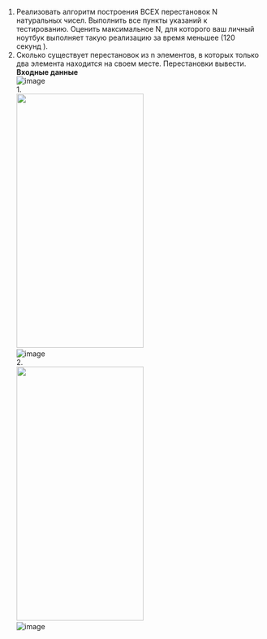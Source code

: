1. Реализовать алгоритм построения ВСЕХ перестановок N натуральных чисел. Выполнить все пункты указаний к тестированию. Оценить максимальное N, для которого ваш личный ноутбук выполняет такую реализацию за время меньшее (120 секунд ).<br>
2. Сколько существует перестановок из n элементов, в которых только два элемента находится на своем месте. Перестановки вывести.<br>
**Входные данные**<br>
![image](https://github.com/DenisKorpach/University/assets/102619109/8b822620-b758-49d4-96e5-a12c9d3eacbf)<br>
1.<br>
<image src = "https://github.com/DenisKorpach/University/assets/102619109/09e184f7-4179-4cce-bea9-0c6d036988ec" width = 250, height = 500><br>
![image](https://github.com/DenisKorpach/University/assets/102619109/0d30d496-f629-48b8-b30c-8f03aec54277)<br>
2.<br>
<image src = "https://github.com/DenisKorpach/University/assets/102619109/5c184eca-592d-4df0-804f-c1bc85e09cef" width = 250, height = 500><br>
![image](https://github.com/DenisKorpach/University/assets/102619109/74a4808e-5bc7-4a12-bca5-c9993941d7cd)

